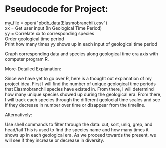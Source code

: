 # Pseudocode for Project:

my_file = open("pbdb_data\(Elasmobranchii\).csv")  
xx = Get user input (In Geological Time Period)  
yy = Correlate xx to corresponding species  
Order geological time period  
	Print how many times yy shows up in each input of geological time period

Graph corresponding data and species along geological time era axis with computer program R. 

More-Detailed Explanation:

Since we have yet to go over R, here is a thought out explanation of my project idea. First I will find the number of unique geological time periods that Elasmobranchii species have existed in. From there, I will determind how many unique species showed up during the geological era. From there, I will track each species through the different geolocial time scales and see if they decrease in number over time or disappear from the timeline. 

Alternatively:

Use shell commands to filter through the data: cut, sort, uniq, grep, and head/tail
This is used to find the species name and how many times it shows up in each geological era. As we proceed towards the present, we will see if they increase or decrease in diversity. 
